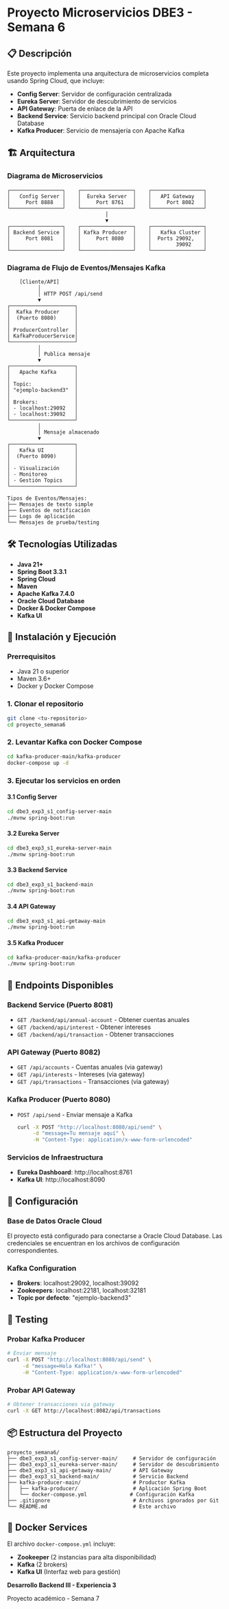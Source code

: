 # Proyecto Microservicios DBE3 - Semana 6

## 📋 Descripción

Este proyecto implementa una arquitectura de microservicios completa usando Spring Cloud, que incluye:

- **Config Server**: Servidor de configuración centralizada
- **Eureka Server**: Servidor de descubrimiento de servicios
- **API Gateway**: Puerta de enlace de la API
- **Backend Service**: Servicio backend principal con Oracle Cloud Database
- **Kafka Producer**: Servicio de mensajería con Apache Kafka

## 🏗️ Arquitectura

### Diagrama de Microservicios
```
┌─────────────────┐    ┌─────────────────┐    ┌─────────────────┐
│   Config Server │    │  Eureka Server  │    │   API Gateway   │
│     Port 8888   │    │     Port 8761   │    │     Port 8082   │
└─────────────────┘    └─────────────────┘    └─────────────────┘
                                │
                                ▼
┌─────────────────┐    ┌─────────────────┐    ┌─────────────────┐
│ Backend Service │    │ Kafka Producer  │    │   Kafka Cluster │
│     Port 8081   │    │     Port 8080   │    │  Ports 29092,   │
│                 │    │                 │    │        39092    │
└─────────────────┘    └─────────────────┘    └─────────────────┘
```

### Diagrama de Flujo de Eventos/Mensajes Kafka
```
    [Cliente/API]
          │
          │ HTTP POST /api/send
          ▼
┌─────────────────────┐
│  Kafka Producer     │
│  (Puerto 8080)      │
│                     │
│ ProducerController  │
│ KafkaProducerService│
└─────────────────────┘
          │
          │ Publica mensaje
          ▼
┌─────────────────────┐
│   Apache Kafka      │
│                     │
│ Topic:              │
│ "ejemplo-backend3"  │
│                     │
│ Brokers:            │
│ - localhost:29092   │
│ - localhost:39092   │
└─────────────────────┘
          │
          │ Mensaje almacenado
          ▼
┌─────────────────────┐
│   Kafka UI          │
│  (Puerto 8090)      │
│                     │
│ - Visualización     │
│ - Monitoreo         │
│ - Gestión Topics    │
└─────────────────────┘

Tipos de Eventos/Mensajes:
├── Mensajes de texto simple
├── Eventos de notificación
├── Logs de aplicación
└── Mensajes de prueba/testing
```

## 🛠️ Tecnologías Utilizadas

- **Java 21+**
- **Spring Boot 3.3.1**
- **Spring Cloud**
- **Maven**
- **Apache Kafka 7.4.0**
- **Oracle Cloud Database**
- **Docker & Docker Compose**
- **Kafka UI**

## 🚀 Instalación y Ejecución

### Prerrequisitos
- Java 21 o superior
- Maven 3.6+
- Docker y Docker Compose

### 1. Clonar el repositorio
```bash
git clone <tu-repositorio>
cd proyecto_semana6
```

### 2. Levantar Kafka con Docker Compose
```bash
cd kafka-producer-main/kafka-producer
docker-compose up -d
```

### 3. Ejecutar los servicios en orden

#### 3.1 Config Server
```bash
cd dbe3_exp3_s1_config-server-main
./mvnw spring-boot:run
```

#### 3.2 Eureka Server
```bash
cd dbe3_exp3_s1_eureka-server-main
./mvnw spring-boot:run
```

#### 3.3 Backend Service
```bash
cd dbe3_exp3_s1_backend-main
./mvnw spring-boot:run
```

#### 3.4 API Gateway
```bash
cd dbe3_exp3_s1_api-getaway-main
./mvnw spring-boot:run
```

#### 3.5 Kafka Producer
```bash
cd kafka-producer-main/kafka-producer
./mvnw spring-boot:run
```

## 📡 Endpoints Disponibles

### Backend Service (Puerto 8081)
- `GET /backend/api/annual-account` - Obtener cuentas anuales
- `GET /backend/api/interest` - Obtener intereses
- `GET /backend/api/transaction` - Obtener transacciones

### API Gateway (Puerto 8082)
- `GET /api/accounts` - Cuentas anuales (via gateway)
- `GET /api/interests` - Intereses (via gateway)
- `GET /api/transactions` - Transacciones (via gateway)

### Kafka Producer (Puerto 8080)
- `POST /api/send` - Enviar mensaje a Kafka
  ```bash
  curl -X POST "http://localhost:8080/api/send" \
       -d "message=Tu mensaje aquí" \
       -H "Content-Type: application/x-www-form-urlencoded"
  ```

### Servicios de Infraestructura
- **Eureka Dashboard**: http://localhost:8761
- **Kafka UI**: http://localhost:8090

## 🔧 Configuración

### Base de Datos Oracle Cloud
El proyecto está configurado para conectarse a Oracle Cloud Database. Las credenciales se encuentran en los archivos de configuración correspondientes.

### Kafka Configuration
- **Brokers**: localhost:29092, localhost:39092
- **Zookeepers**: localhost:22181, localhost:32181
- **Topic por defecto**: "ejemplo-backend3"

## 🧪 Testing

### Probar Kafka Producer
```bash
# Enviar mensaje
curl -X POST "http://localhost:8080/api/send" \
     -d "message=Hola Kafka!" \
     -H "Content-Type: application/x-www-form-urlencoded"
```

### Probar API Gateway
```bash
# Obtener transacciones via gateway
curl -X GET http://localhost:8082/api/transactions
```

## 📦 Estructura del Proyecto

```
proyecto_semana6/
├── dbe3_exp3_s1_config-server-main/     # Servidor de configuración
├── dbe3_exp3_s1_eureka-server-main/     # Servidor de descubrimiento
├── dbe3_exp3_s1_api-getaway-main/       # API Gateway
├── dbe3_exp3_s1_backend-main/           # Servicio Backend
├── kafka-producer-main/                 # Productor Kafka
│   ├── kafka-producer/                  # Aplicación Spring Boot
│   └── docker-compose.yml              # Configuración Kafka
├── .gitignore                           # Archivos ignorados por Git
└── README.md                            # Este archivo
```

## 🐳 Docker Services

El archivo `docker-compose.yml` incluye:
- **Zookeeper** (2 instancias para alta disponibilidad)
- **Kafka** (2 brokers)
- **Kafka UI** (Interfaz web para gestión)


**Desarrollo Backend III - Experiencia 3**

Proyecto académico - Semana 7
